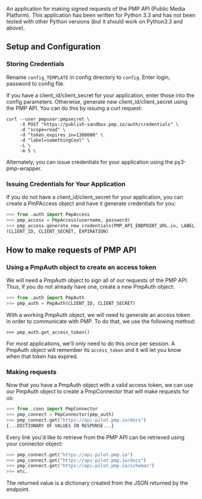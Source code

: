 An application for making signed requests of the PMP API (Public Media Platform). This application has been written for Python 3.3 and has not been tested with other Python versions (but it should work on Python3.3 and above).


## Setup and Configuration

### Storing Credentials

Rename `config_TEMPLATE` in config directory to `config`.
Enter login, password to config file. 

If you have a client_id/client_secret for your application, enter those into the config parameters. Otherwise, generate new client_id/client_secret using the PMP API. You can do this by issuing a curl request:

```
curl --user pmpuser:pmpsecret \
     -X POST "https://publish-sandbox.pmp.io/auth/credentials" \
     -d "scope=read" \
     -d "token_expires_in=1380000" \
     -d "label=somethingCool" \
     -L \
     -m 5 \
```

Alternately, you can issue credentials for your application using the py3-pmp-wrapper.

### Issuing Credentials for Your Application

If you do not have a client_id/client_secret for your application,  you can create a PmPAccess object and have it generate credentials for you:

```Python
>>> from .auth import PmpAccess
>>> pmp_access = PmpAccess(username, password)
>>> pmp_access.generate_new_credentials(PMP_API_ENDPOINT_URL.io, LABEL)
(CLIENT_ID, CLIENT_SECRET, EXPIRATION)
```


## How to make requests of PMP API

### Using a PmpAuth object to create an access token

We will need a PmpAuth object to sign all of our requests of the PMP API. Thus, if you do not already have one, create a new PmpAuth object:
```Python
>>> from .auth import PmpAuth
>>> pmp_auth = PmpAuth(CLIENT_ID, CLIENT_SECRET)
```

With a working PmpAuth object, we will need to generate an access token in order to communicate with PMP. To do that, we use the following method:
```
>>> pmp_auth.get_access_token()
```

For most applications, we'll only need to do this once per session. A PmpAuth object will remember its `access_token` and it will let you know when that token has expired. 

### Making requests
Now that you have a PmpAuth object with a valid access token, we can use our PmpAuth object to create a PmpConnector that will make requests for us:

```Python
>>> from .conn import PmpConnector
>>> pmp_connect = PmpConnector(pmp_auth)
>>> pmp_connect.get("https://api-pilot.pmp.io/docs")
{...DICTIONARY OF VALUES IN RESPONSE...}
```

Every link you'd like to retrieve from the PMP API can be retrieved using your connector object:
```Python
>>> pmp_connect.get("https://api-pilot.pmp.io")
>>> pmp_connect.get("https://api-pilot.pmp.io/docs")
>>> pmp_connect.get("https://api-pilot.pmp.io/schemas")
>>> etc.
```


The returned value is a dictionary created from the JSON returned by the endpoint.
